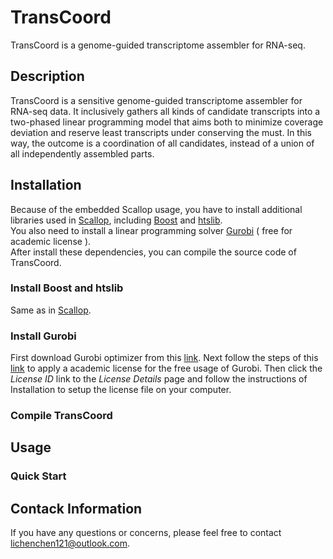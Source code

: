 # TransCoord
TransCoord is a genome-guided transcriptome assembler for RNA-seq.

## Description
TransCoord is a sensitive genome-guided transcriptome assembler for RNA-seq data. It inclusively gathers all kinds of candidate transcripts into a two-phased linear programming model that aims both to minimize coverage deviation and reserve least transcripts under conserving the must. In this way, the outcome is a coordination of all candidates, instead of a union of all independently assembled parts.

## Installation
Because of the embedded Scallop usage, you have to install additional libraries used in [Scallop](https://github.com/Kingsford-Group/scallop/blob/master/README.md), including [Boost](https://github.com/Kingsford-Group/scallop/blob/master/README.md#download-boost) and [htslib](https://github.com/Kingsford-Group/scallop/blob/master/README.md#install-htslib).  
You also need to install a linear programming solver [Gurobi](https://www.gurobi.com/) ( free for academic license ).  
After install these dependencies, you can compile the source code of TransCoord.
### Install Boost and htslib
Same as in [Scallop](https://github.com/Kingsford-Group/scallop/blob/master/README.md).
### Install Gurobi
First download Gurobi optimizer from this [link](https://www.gurobi.com/downloads/gurobi-optimizer-eula/). Next follow the steps of this [link](https://www.gurobi.com/downloads/end-user-license-agreement-academic/) to apply a academic license for the free usage of Gurobi. Then click the *License ID* link to the *License Details* page and follow the instructions of Installation to setup the license file on your computer.
### Compile TransCoord

## Usage
### Quick Start

## Contack Information
If you have any questions or concerns, please feel free to contact <lichenchen121@outlook.com>.
